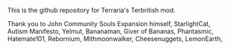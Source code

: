 This is the github repository for Terraria's Terbritish mod.

Thank you to
John Community Souls Expansion himself, StarlightCat,
Autism Manifesto,
Yelmut,
Bananaman, Giver of Bananas,
Phantasmic,
Hatemate101,
Rebornium,
Mithmoonwalker,
Cheesenuggets,
LemonEarth,
